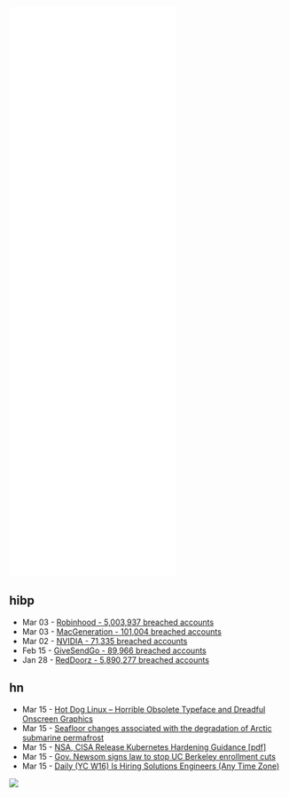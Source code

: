 ![Metrics](https://raw.githubusercontent.com/phixion/phixion/master/metrics.svg)

## hibp

<!--
for https://github.com/phixion/phixion/blob/main/.github/workflows/feeds.yml
-->
<!--START_SECTION:haveibeenpwnd-->
- Mar 03 - [Robinhood - 5,003,937 breached accounts](https://haveibeenpwned.com/PwnedWebsites#Robinhood)
- Mar 03 - [MacGeneration - 101,004 breached accounts](https://haveibeenpwned.com/PwnedWebsites#MacGeneration)
- Mar 02 - [NVIDIA - 71,335 breached accounts](https://haveibeenpwned.com/PwnedWebsites#NVIDIA)
- Feb 15 - [GiveSendGo - 89,966 breached accounts](https://haveibeenpwned.com/PwnedWebsites#GiveSendGo)
- Jan 28 - [RedDoorz - 5,890,277 breached accounts](https://haveibeenpwned.com/PwnedWebsites#RedDoorz)
<!--END_SECTION:haveibeenpwnd-->

## hn

<!--
for https://github.com/phixion/phixion/blob/main/.github/workflows/feeds.yml
-->
<!--START_SECTION:hn-->
- Mar 15 - [Hot Dog Linux – Horrible Obsolete Typeface and Dreadful Onscreen Graphics](https://hotdoglinux.com/)
- Mar 15 - [Seafloor changes associated with the degradation of Arctic submarine permafrost](https://www.pnas.org/doi/full/10.1073/pnas.2119105119)
- Mar 15 - [NSA, CISA Release Kubernetes Hardening Guidance [pdf]](https://media.defense.gov/2021/Aug/03/2002820425/-1/-1/0/CTR_Kubernetes_Hardening_Guidance_1.1_20220315.PDF)
- Mar 15 - [Gov. Newsom signs law to stop UC Berkeley enrollment cuts](https://www.latimes.com/california/story/2022-03-14/california-legislature-passes-bill-berkeley-enrollment)
- Mar 15 - [Daily (YC W16) Is Hiring Solutions Engineers (Any Time Zone)](https://boards.greenhouse.io/daily/jobs/4383908004)
<!--END_SECTION:hn-->

<!--
for https://yhype.me
-->
![](https://hit.yhype.me/github/profile?user_id=13013670)
